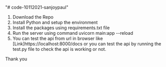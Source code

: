 "# code-10112021-sanjoypaul" 

1. Download the Repo
2. Install Python and setup the environment 
3. Install the packages using requirements.txt file
4. Run the server using command uvicorn main:app --reload
5. You can test the api from url in browser like [Link]https://localhost:8000/docs or you can test the api by running the test.py file to check the api is working or not.


Thank you
